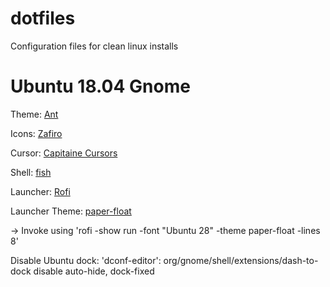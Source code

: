 # dotfiles
Configuration files for clean linux installs

# Ubuntu 18.04 Gnome
Theme: [Ant](https://www.opendesktop.org/p/1099856/)

Icons: [Zafiro](https://www.gnome-look.org/p/1209330/)

Cursor: [Capitaine Cursors](https://github.com/keeferrourke/capitaine-cursors)

Shell: [fish](https://fishshell.com/)

Launcher: [Rofi](https://github.com/DaveDavenport/rofi)

Launcher Theme: [paper-float](https://github.com/DaveDavenport/rofi-themes/tree/master/Official%20Themes)

  -> Invoke using 'rofi -show run -font "Ubuntu 28" -theme paper-float -lines 8'

Disable Ubuntu dock: 'dconf-editor': org/gnome/shell/extensions/dash-to-dock disable auto-hide, dock-fixed
